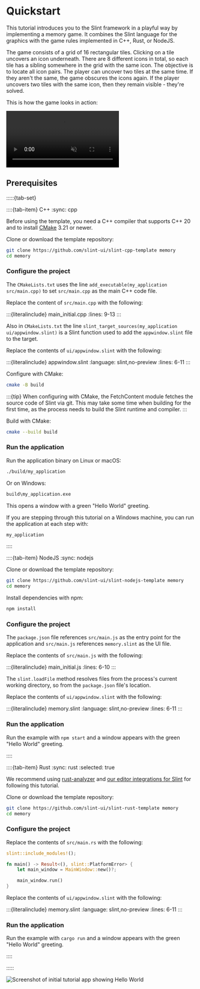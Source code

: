 <!-- Copyright © SixtyFPS GmbH <info@slint.dev> ; SPDX-License-Identifier: MIT -->

# Quickstart

This tutorial introduces you to the Slint framework in a playful way by implementing a memory game. It combines the Slint language for the graphics with the game rules implemented in C++, Rust, or NodeJS.

The game consists of a grid of 16 rectangular tiles. Clicking on a tile uncovers an icon underneath.
There are 8 different icons in total, so each tile has a sibling somewhere in the grid with the
same icon. The objective is to locate all icon pairs. The player can uncover two tiles at the same time. If they
aren't the same, the game obscures the icons again.
If the player uncovers two tiles with the same icon, then they remain visible - they're solved.

This is how the game looks in action:

<!-- .. raw:: html -->
   
   <video autoplay loop muted playsinline src="https://slint.dev/blog/memory-game-tutorial/memory_clip.mp4" class="img-fluid img-thumbnail rounded"></video>

## Prerequisites

:::::{tab-set}

::::{tab-item} C++
:sync: cpp

Before using the template, you need a C++ compiler that supports C++ 20 and to install [CMake](https://cmake.org/download/) 3.21 or newer.

Clone or download the template repository:

```sh
git clone https://github.com/slint-ui/slint-cpp-template memory
cd memory
```

### Configure the project

The `CMakeLists.txt` uses the line `add_executable(my_application src/main.cpp)` to set `src/main.cpp` as the main C++ code file.

Replace the content of `src/main.cpp` with the following:

:::{literalinclude} main_initial.cpp
:lines: 9-13
:::

Also in `CMakeLists.txt` the line
`slint_target_sources(my_application ui/appwindow.slint)` is a Slint function used to
add the `appwindow.slint` file to the target.

Replace the contents of `ui/appwindow.slint` with the following:

:::{literalinclude} appwindow.slint
:language: slint,no-preview
:lines: 6-11
:::

Configure with CMake:

```sh
cmake -B build
```

:::{tip}
When configuring with CMake, the FetchContent module fetches the source code of Slint via git.
This may take some time when building for the first time, as the process needs to build
the Slint runtime and compiler.
:::

Build with CMake:

```sh
cmake --build build
```

### Run the application

Run the application binary on Linux or macOS:

```sh
./build/my_application
```

Or on Windows:

```sh
build\my_application.exe
```

This opens a window with a green "Hello World" greeting.

If you are stepping through this tutorial on a Windows machine, you can run the application at each step with:

```sh
my_application
```

::::

::::{tab-item} NodeJS
:sync: nodejs

Clone or download the template repository:

```sh
git clone https://github.com/slint-ui/slint-nodejs-template memory
cd memory
```

Install dependencies with npm:

```sh
npm install
```

### Configure the project

The `package.json` file references `src/main.js` as the entry point for the application and `src/main.js` references `memory.slint` as the UI file.

Replace the contents of `src/main.js` with the following:

:::{literalinclude} main_initial.js
:lines: 6-10
:::

The `slint.loadFile` method resolves files from the process's current working directory, so from the `package.json` file's location.

Replace the contents of `ui/appwindow.slint` with the following:

:::{literalinclude} memory.slint
:language: slint,no-preview
:lines: 6-11
:::

### Run the application

Run the example with `npm start` and a window appears with the green "Hello World" greeting.

::::

::::{tab-item} Rust
:sync: rust
:selected: true

We recommend using [rust-analyzer](https://rust-analyzer.github.io) and [our editor integrations for Slint](https://github.com/slint-ui/slint/tree/master/editors) for following this tutorial.

Clone or download the template repository:

```sh
git clone https://github.com/slint-ui/slint-rust-template memory
cd memory
```

### Configure the project

Replace the contents of `src/main.rs` with the following:

```rust
slint::include_modules!();

fn main() -> Result<(), slint::PlatformError> {
    let main_window = MainWindow::new()?;

    main_window.run()
}
```

Replace the contents of `ui/appwindow.slint` with the following:

:::{literalinclude} memory.slint
:language: slint,no-preview
:lines: 6-11
:::

### Run the application

Run the example with `cargo run` and a window appears with the green "Hello World" greeting.

::::

:::::

![Screenshot of initial tutorial app showing Hello World](https://slint.dev/blog/memory-game-tutorial/getting-started.png "Hello World")
